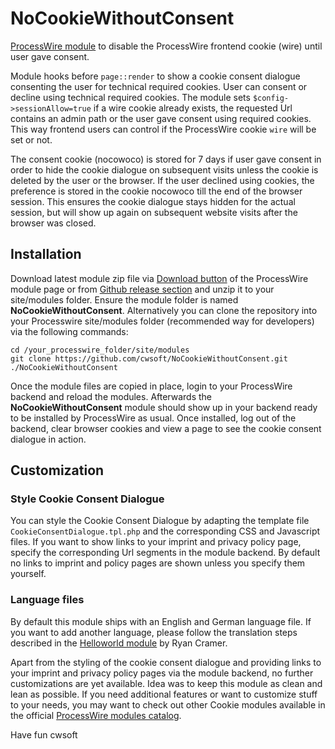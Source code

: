 # NoCookieWithoutConsent

[ProcessWire module](https://processwire.com/modules/no-cookie-without-consent/) to disable the ProcessWire frontend cookie (wire) until user gave consent.

Module hooks before `page::render` to show a cookie consent dialogue consenting the user for technical required cookies. User can consent or decline using technical required cookies. The module sets `$config->sessionAllow=true` if a wire cookie already exists, the requested Url contains an admin path or the user gave consent using required cookies. This way frontend users can control if the ProcessWire cookie `wire` will be set or not.

The consent cookie (nocowoco) is stored for 7 days if user gave consent in order to hide the cookie dialogue on subsequent visits unless the cookie is deleted by the user or the browser. If the user declined using cookies, the preference is stored in the cookie nocowoco till the end of the browser session. This ensures the cookie dialogue stays hidden for the actual session, but will show up again on subsequent website visits after the browser was closed.

## Installation

Download latest module zip file via [Download button](https://processwire.com/modules/no-cookie-without-consent/) of the ProcessWire module page or from [Github release section](https://github.com/cwsoft/NoCookieWithoutConsent/releases) and unzip it to your site/modules folder. Ensure the module folder is named **NoCookieWithoutConsent**. Alternatively you can clone the repository into your Processwire site/modules folder (recommended way for developers) via the following commands:

```
cd /your_processwire_folder/site/modules
git clone https://github.com/cwsoft/NoCookieWithoutConsent.git ./NoCookieWithoutConsent
```

Once the module files are copied in place, login to your ProcessWire backend and reload the modules. Afterwards the **NoCookieWithoutConsent** module should show up in your backend ready to be installed by ProcessWire as usual. Once installed, log out of the backend, clear browser cookies and view a page to see the cookie consent dialogue in action.

## Customization

### Style Cookie Consent Dialogue

You can style the Cookie Consent Dialogue by adapting the template file `CookieConsentDialogue.tpl.php` and the corresponding CSS and Javascript files. If you want to show links to your imprint and privacy policy page, specify the corresponding Url segments in the module backend. By default no links to imprint and policy pages are shown unless you specify them yourself.

### Language files

By default this module ships with an English and German language file. If you want to add another language, please follow the translation steps described in the [Helloworld module](https://processwire.com/modules/helloworld/) by Ryan Cramer.

Apart from the styling of the cookie consent dialogue and providing links to your imprint and privacy policy pages via the module backend, no further customizations are yet available. Idea was to keep this module as clean and lean as possible. If you need additional features or want to customize stuff to your needs, you may want to check out other Cookie modules available in the official [ProcessWire modules catalog](https://processwire.com/search/?q=cookie&t=Modules).

Have fun
cwsoft
